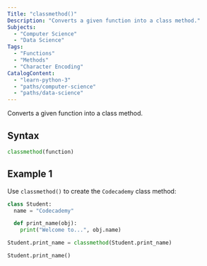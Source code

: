 ```yaml
---
Title: "classmethod()"
Description: "Converts a given function into a class method."
Subjects:
  - "Computer Science"
  - "Data Science"
Tags:
  - "Functions"
  - "Methods"
  - "Character Encoding"
CatalogContent:
  - "learn-python-3"
  - "paths/computer-science"
  - "paths/data-science"
---
```




Converts a given function into a class method.

## Syntax

```py
classmethod(function)
```

## Example 1

Use `classmethod()` to create the `Codecademy` class method:

```py
class Student:
  name = "Codecademy"

  def print_name(obj):
    print("Welcome to...", obj.name)

Student.print_name = classmethod(Student.print_name)

Student.print_name()
```
